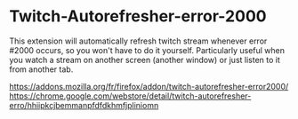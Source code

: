 # Twitch-Autorefresher-error-2000
This extension will automatically refresh twitch stream whenever error #2000 occurs, so you won't have to do it yourself.
Particularly useful when you watch a stream on another screen (another window) or just listen to it from another tab.

https://addons.mozilla.org/fr/firefox/addon/twitch-autorefresher-error2000/
https://chrome.google.com/webstore/detail/twitch-autorefresher-erro/hhiipkcjbemmanpfdfdkhmfjpliniomn
